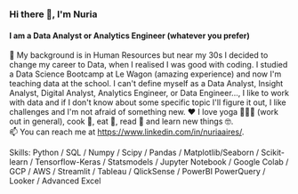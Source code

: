 ### Hi there 🌸, I'm Nuria
#### I am a Data Analyst or Analytics Engineer (whatever you prefer)

🔎    My background is in Human Resources but near my 30s I decided to change my career to Data, when I realised I was good with coding. I studied a Data Science Bootcamp at Le Wagon (amazing experience) and now I'm teaching data at the school. I can't define myself as a Data Analyst, Insight Analyst, Digital Analyst, Analytics Engineer, or Data Engineer..., I like to work with data and if I don't know about some specific topic I'll figure it out, I like challenges and I'm not afraid of something new.
❤️  I love yoga 🧘🏻‍♀️ (work out in general), cook 🍜, eat 🍣, read 📖 and learn new things 🤓.  
📫 You can reach me at https://www.linkedin.com/in/nuriaaires/.   

Skills: Python / SQL / Numpy / Scipy / Pandas / Matplotlib/Seaborn / Scikit-learn / Tensorflow-Keras / Statsmodels / Jupyter Notebook /  Google Colab / GCP / AWS / Streamlit / Tableau / QlickSense / PowerBI PowerQuery / Looker / Advanced Excel

<!--
**nairesc/nairesc** is a ✨ _special_ ✨ repository because its `README.md` (this file) appears on your GitHub profile.

